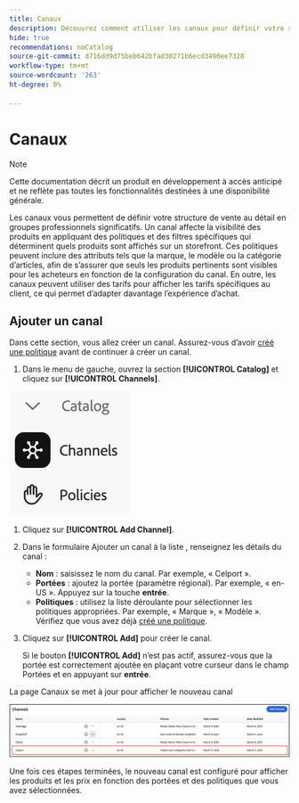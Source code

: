 ```yaml
---
title: Canaux
description: Découvrez comment utiliser les canaux pour définir votre structure de vente au détail en groupes professionnels significatifs.
hide: true
recommendations: noCatalog
source-git-commit: d716dd9d75beb642bfad30271b6ecd3490ee7328
workflow-type: tm+mt
source-wordcount: '263'
ht-degree: 0%

---
```


# Canaux

>[!NOTE]
>
>Cette documentation décrit un produit en développement à accès anticipé et ne reflète pas toutes les fonctionnalités destinées à une disponibilité générale.

Les canaux vous permettent de définir votre structure de vente au détail en groupes professionnels significatifs. Un canal affecte la visibilité des produits en appliquant des politiques et des filtres spécifiques qui déterminent quels produits sont affichés sur un storefront. Ces politiques peuvent inclure des attributs tels que la marque, le modèle ou la catégorie d’articles, afin de s’assurer que seuls les produits pertinents sont visibles pour les acheteurs en fonction de la configuration du canal. En outre, les canaux peuvent utiliser des tarifs pour afficher les tarifs spécifiques au client, ce qui permet d’adapter davantage l’expérience d’achat.

## Ajouter un canal

Dans cette section, vous allez créer un canal. Assurez-vous d’avoir [créé une politique](./policies.md) avant de continuer à créer un canal.

1. Dans le menu de gauche, ouvrez la section **[!UICONTROL Catalog]** et cliquez sur **[!UICONTROL Channels]**.

![Canaux](../assets/channels.png)

1. Cliquez sur **[!UICONTROL Add Channel]**. &#x200B;

1. Dans le formulaire Ajouter un canal à la liste , renseignez les détails du canal :

   * **Nom** : saisissez le nom du canal. Par exemple, « Celport ». &#x200B;
   * **Portées** : ajoutez la portée (paramètre régional). Par exemple, « en-US ». Appuyez sur la touche **entrée**.
   * **Politiques** : utilisez la liste déroulante pour sélectionner les politiques appropriées. Par exemple, « Marque », « Modèle ». &#x200B;Vérifiez que vous avez déjà [créé une politique](./policies.md).

1. Cliquez sur **[!UICONTROL Add]** pour créer le canal. &#x200B;

   Si le bouton **[!UICONTROL Add]** n’est pas actif, assurez-vous que la portée est correctement ajoutée en plaçant votre curseur dans le champ Portées et en appuyant sur **entrée**. &#x200B;

La page Canaux se met à jour pour afficher le nouveau canal&#x200B;

![Page Canaux mis à jour](../assets/updated-channels-list.png)

Une fois ces étapes terminées, le nouveau canal est configuré pour afficher les produits et les prix en fonction des portées et des politiques que vous avez sélectionnées.

